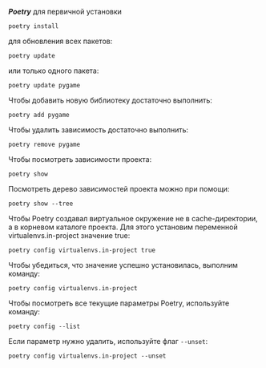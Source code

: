 
***Poetry***
для первичной установки
```shell
poetry install
```
для обновления всех пакетов:
```shell
poetry update
```

или только одного пакета:

```shell
poetry update pygame
```

Чтобы добавить новую библиотеку достаточно выполнить:

```
poetry add pygame
```

Чтобы удалить зависимость достаточно выполнить:
```shell
poetry remove pygame
```

Чтобы посмотреть зависимости проекта:

```shell
poetry show
```

Посмотреть дерево зависимостей проекта можно при помощи:

```shell
poetry show --tree
```

Чтобы Poetry создавал виртуальное окружение не в cache-директории, 
а в корневом каталоге проекта. Для этого установим переменной 
virtualenvs.in-project  значение true:
```shell
poetry config virtualenvs.in-project true
```

Чтобы убедиться, что значение успешно установилась, выполним команду:
```shell
poetry config virtualenvs.in-project
```

Чтобы посмотреть все текущие параметры Poetry, используйте команду:
```shell
poetry config --list
```

Если параметр нужно удалить, используйте флаг `--unset`:
```shell
poetry config virtualenvs.in-project --unset
```
